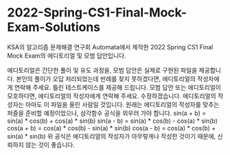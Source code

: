 # 2022-Spring-CS1-Final-Mock-Exam-Solutions
KSA의 알고리즘 문제해결 연구회 Automata에서 제작한 2022 Spring CS1 Final Mock Exam의 에디토리얼 및 모범 답안입니다.

에디토리얼은 간단한 풀이 및 유도 과정을, 모범 답안은 실제로 구현된 파일을 제공합니다.
본인의 풀이가 오답 처리되었는데 반례를 찾지 못하겠다면, 에디토리얼의 작성자에게 연락해 주세요. 틀린 테스트케이스를 제공해 드립니다.
모범 답안 또는 에디토리얼이 모호하다면, 에디토리얼의 작성자에게 연락해 주세요. 수정하겠습니다.
에디토리얼의 작성자는 아마도 이 파일을 올린 사람일 것입니다. 원래는 에디토리얼의 작성자를 맞추는 퍼즐을 준비할 예정이었으나, 삼각함수 공식을 외우러 가야 합니다.
sin(a + b) = sin(a) * cos(b) + cos(a) * sin(b)
sin(a - b) = sin(a) * cos(b) - cos(a) * sin(b)
cos(a + b) = cos(a) * cos(b) - sin(a) * sin(b)
cos(a - b) = cos(a) * cos(b) + sin(a) * sin(b)
위 공식은 에디토리얼의 작성자가 아무렇게나 작성한 것이기 때문에, 신뢰하지 않는 것이 좋습니다.
